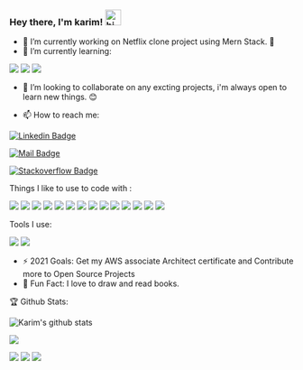 ### Hey there, I'm karim! <img src="https://user-images.githubusercontent.com/1303154/88677602-1635ba80-d120-11ea-84d8-d263ba5fc3c0.gif" width="28px" alt="hi">
                                                                                                                                                                                                                                                                                                                                                         
- 🔭 I’m currently working on Netflix clone project using Mern Stack. 🎥 
- 🌱 I’m currently learning: 

<img src="https://img.shields.io/badge/Flutter-02569B?style=for-the-badge&logo=flutter&logoColor=white" /> <img src="https://img.shields.io/badge/Dart-0175C2?style=for-the-badge&logo=dart&logoColor=white" /> <img src="https://img.shields.io/badge/GraphQl-E10098?style=for-the-badge&logo=graphql&logoColor=white" />

- 👯 I’m looking to collaborate on any excting projects, i'm always open to learn new things. 😊 

- 📫 How to reach me: 

[![Linkedin Badge](https://img.shields.io/badge/-karim%20Salim-0e76a8?style=flat&labelColor=0e76a8&logo=linkedin&logoColor=white)](https://www.linkedin.com/in/karim-salim/)

[![Mail Badge](https://img.shields.io/badge/-karimSalim-c0392b?style=flat&labelColor=c0392b&logo=gmail&logoColor=white)](mailto:karim991996@gmail.com)

[![Stackoverflow Badge](https://img.shields.io/badge/-karimSalim-c0392b?style=flat&labelColor=c0392b&logo=stackoverflow&logoColor=yellow)](https://stackoverflow.com/users/14599095/karim?tab=profile)





Things I like to use to code with :
                                                                                              
<img src="https://img.shields.io/badge/Python-3776AB?style=for-the-badge&logo=python&logoColor=white" />  <img src="https://img.shields.io/badge/HTML5-E34F26?style=for-the-badge&logo=html5&logoColor=white" />  <img src="https://img.shields.io/badge/CSS3-1572B6?style=for-the-badge&logo=css3&logoColor=white" /> <img src="https://img.shields.io/badge/JavaScript-323330?style=for-the-badge&logo=javascript&logoColor=F7DF1E" /> <img src="https://img.shields.io/badge/Java-ED8B00?style=for-the-badge&logo=java&logoColor=white" /> <img src="https://img.shields.io/badge/Go-00ADD8?style=for-the-badge&logo=go&logoColor=white" /> <img src="https://img.shields.io/badge/MySQL-00000F?style=for-the-badge&logo=mysql&logoColor=white" /> <img src="https://img.shields.io/badge/PostgreSQL-316192?style=for-the-badge&logo=postgresql&logoColor=white" /> <img src="https://img.shields.io/badge/MongoDB-4EA94B?style=for-the-badge&logo=mongodb&logoColor=white" /> <img src="https://img.shields.io/badge/React-20232A?style=for-the-badge&logo=react&logoColor=61DAFB" /> <img src="https://img.shields.io/badge/Django-092E20?style=for-the-badge&logo=django&logoColor=green" /> <img src="https://img.shields.io/badge/Docker-2CA5E0?style=for-the-badge&logo=docker&logoColor=white"/> <img src="https://img.shields.io/badge/kubernetes-326ce5.svg?&style=for-the-badge&logo=kubernetes&logoColor=white"/> <img src="https://img.shields.io/badge/Redux-593D88?style=for-the-badge&logo=redux&logoColor=white" />                                                                                            
 
 Tools I use:
 
 
 <img src="https://img.shields.io/badge/Visual_Studio_Code-0078D4?style=for-the-badge&logo=visual%20studio%20code&logoColor=white" /> <img src="https://img.shields.io/badge/Git-F05032?style=for-the-badge&logo=git&logoColor=white" />  
 
 
 
 - ⚡️ 2021 Goals: Get my AWS associate Architect certificate and Contribute more to Open Source Projects
 - 🤩 Fun Fact: I love to draw and read books.




 🏆 Github Stats: 

![Karim's github stats](https://github-readme-stats.vercel.app/api?username=karim12345-gif)

![](https://github-profile-summary-cards.vercel.app/api/cards/profile-details?username=karim12345-gif&theme=dracula)

![](https://github-profile-summary-cards.vercel.app/api/cards/repos-per-language?username=karim12345-gif&theme=dracula) ![](https://github-profile-summary-cards.vercel.app/api/cards/most-commit-language?username=karim12345-gif&theme=dracula) ![](https://github-profile-summary-cards.vercel.app/api/cards/productive-time?username=karim12345-gif&theme=dracula)



